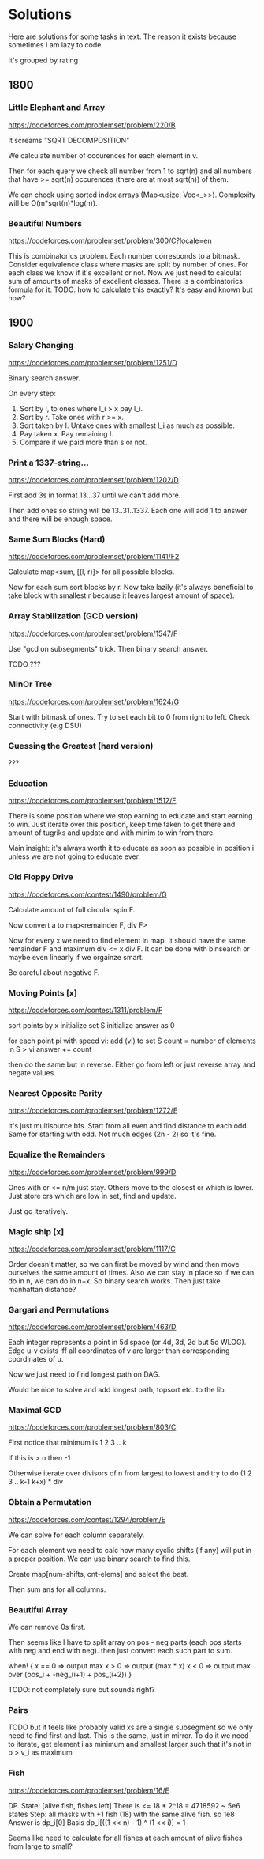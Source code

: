 # Solutions

Here are solutions for some tasks in text. The reason it exists because sometimes I am lazy to code.

It's grouped by rating

## 1800

### Little Elephant and Array
https://codeforces.com/problemset/problem/220/B

It screams "SQRT DECOMPOSITION"

We calculate number of occurences for each element in v.

Then for each query we check all number from 1 to sqrt(n) and all numbers that have >= sqrt(n) occurences (there are at most sqrt(n)) of them.

We can check using sorted index arrays (Map<usize, Vec<_>>). Complexity will be O(m*sqrt(n)*log(n)).

### Beautiful Numbers
https://codeforces.com/problemset/problem/300/C?locale=en

This is combinatorics problem. Each number corresponds to a bitmask. Consider equivalence class where masks are split by number of ones. For each class we know if it's excellent or not. Now we just need to calculat sum of amounts of masks of excellent clesses. There is a combinatorics formula for it. TODO: how to calculate this exactly? It's easy and known but how?

## 1900

### Salary Changing
https://codeforces.com/problemset/problem/1251/D

Binary search answer. 

On every step:
1. Sort by l, to ones where l_i > x pay l_i.
2. Sort by r. Take ones with r >= x.
3. Sort taken by l. Untake ones with smallest l_i as much as possible.
4. Pay taken x. Pay remaining l.
5. Compare if we paid more than s or not.

### Print a 1337-string...
https://codeforces.com/problemset/problem/1202/D

First add 3s in format 13...37 until we can't add more.

Then add ones so string will be 13..31..1337. Each one will add 1 to answer and there will be enough space.

### Same Sum Blocks (Hard)
https://codeforces.com/problemset/problem/1141/F2

Calculate map<sum, [(l, r)]> for all possible blocks.

Now for each sum sort blocks by r. Now take lazily (it's always beneficial to take block with smallest r because it leaves largest amount of space).

### Array Stabilization (GCD version)
https://codeforces.com/problemset/problem/1547/F

Use "gcd on subsegments" trick. Then binary search answer.

TODO ???

### MinOr Tree
https://codeforces.com/problemset/problem/1624/G

Start with bitmask of ones. Try to set each bit to 0 from right to left. Check connectivity (e.g DSU)

### Guessing the Greatest (hard version)
???

### Education
https://codeforces.com/problemset/problem/1512/F

There is some position where we stop earning to educate and start earning to win. Just iterate over this position, keep time taken to get there and amount of tugriks and update and with minim to win from there.

Main insight: it's always worth it to educate as soon as possible in position i unless we are not going to educate ever.


### Old Floppy Drive
https://codeforces.com/contest/1490/problem/G

Calculate amount of full circular spin F.

Now convert a to map<remainder F, div F>

Now for every x we need to find element in map. It should have the same remainder F and maximum div <= x div F. It can be done with binsearch or maybe even linearly if we orgainze smart.

Be careful about negative F.

### Moving Points [x]
https://codeforces.com/contest/1311/problem/F

sort points by x
initialize set S
initialize answer as 0

for each point pi with speed vi:
    add (vi) to set S
    count = number of elements in S > vi
    answer += count

then do the same but in reverse. Either go from left or just reverse array and negate values.

### Nearest Opposite Parity
https://codeforces.com/problemset/problem/1272/E

It's just multisource bfs. Start from all even and find distance to each odd. Same for starting with odd. Not much edges (2n - 2) so it's fine.

### Equalize the Remainders
https://codeforces.com/problemset/problem/999/D

Ones with cr <= n/m just stay. Others move to the closest cr which is lower. Just store crs which are low in set, find and update. 

Just go iteratively.

### Magic ship [x]
https://codeforces.com/problemset/problem/1117/C

Order doesn't matter, so we can first be moved by wind and then move ourselves the same amount of times. Also we can stay in place so if we can do in n, we can do in n+x. So binary search works. Then just take manhattan distance?

### Gargari and Permutations
https://codeforces.com/problemset/problem/463/D

Each integer represents a point in 5d space (or 4d, 3d, 2d but 5d WLOG). Edge u-v exists iff all coordinates of v are larger than corresponding coordinates of u.

Now we just need to find longest path on DAG.

Would be nice to solve and add longest path, topsort etc. to the lib.

### Maximal GCD
https://codeforces.com/problemset/problem/803/C

First notice that minimum is 1 2 3 .. k

If this is > n then -1

Otherwise iterate over divisors of n from largest to lowest and try to do (1 2 3 .. k-1 k+x) * div

### Obtain a Permutation
https://codeforces.com/contest/1294/problem/E

We can solve for each column separately.

For each element we need to calc how many cyclic shifts (if any) will put in a proper position. 
We can use binary search to find this.

Create map[num-shifts, cnt-elems] and select the best.

Then sum ans for all columns.

### Beautiful Array
We can remove 0s first. 

Then seems like I have to split array on pos - neg parts (each pos starts with neg and end with neg). then just convert each such part to sum. 

when! {
   x == 0 => output max
   x > 0 => output (max * x)
   x < 0 => output max over (pos_i + -neg_(i+1) + pos_(i+2))
 }

 TODO: not completely sure but sounds right?

 ### Pairs
 TODO but it feels like probably valid xs are a single subsegment so we only need to find first and last.
 This is the same, just in mirror.
 To do it we need to iterate, get element i as minimum and smallest larger such that it's not in b  > v_i as maximum

 ### Fish
 https://codeforces.com/problemset/problem/16/E

 DP. State: [alive fish, fishes left]
There is <= 18 * 2^18 = 4718592 ~ 5e6 states
Step: all masks with +1 fish (18) with the same alive fish. so 1e8
Answer is dp_i[0]
Basis dp_i[((1 << n) - 1) ^ (1 << i)] = 1

Seems like need to calculate for all fishes at each amount of alive fishes from large to small?
